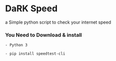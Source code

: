 # DaRK Speed
a Simple python script to check your internet speed

### You Need to Download & install 

`- Python 3`

`- pip install speedtest-cli`
